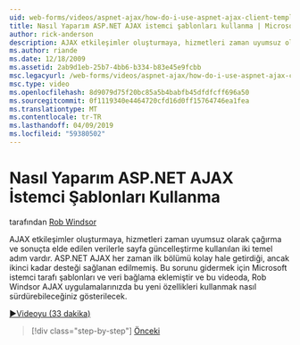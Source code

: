 ```yaml
---
uid: web-forms/videos/aspnet-ajax/how-do-i-use-aspnet-ajax-client-templates
title: Nasıl Yaparım ASP.NET AJAX istemci şablonları kullanma | Microsoft Docs
author: rick-anderson
description: AJAX etkileşimler oluşturmaya, hizmetleri zaman uyumsuz olarak çağırma ve sonuçta elde edilen verilerle sayfa güncelleştirme kullanılan iki temel adım vardır. ASP.NET AJAX h...
ms.author: riande
ms.date: 12/18/2009
ms.assetid: 2ab9d1eb-25b7-4bb6-b334-b83e45e9fcbb
msc.legacyurl: /web-forms/videos/aspnet-ajax/how-do-i-use-aspnet-ajax-client-templates
msc.type: video
ms.openlocfilehash: 8d9079d75f20bc85a5b4babfb45dfdfcff696a50
ms.sourcegitcommit: 0f1119340e4464720cfd16d0ff15764746ea1fea
ms.translationtype: MT
ms.contentlocale: tr-TR
ms.lasthandoff: 04/09/2019
ms.locfileid: "59380502"
---
```

# <a name="how-do-i-use-aspnet-ajax-client-templates"></a>Nasıl Yaparım ASP.NET AJAX İstemci Şablonları Kullanma

tarafından [Rob Windsor](https://twitter.com/robwindsor)

AJAX etkileşimler oluşturmaya, hizmetleri zaman uyumsuz olarak çağırma ve sonuçta elde edilen verilerle sayfa güncelleştirme kullanılan iki temel adım vardır. ASP.NET AJAX her zaman ilk bölümü kolay hale getirdiği, ancak ikinci kadar desteği sağlanan edilmemiş. Bu sorunu gidermek için Microsoft istemci tarafı şablonları ve veri bağlama eklemiştir ve bu videoda, Rob Windsor AJAX uygulamalarınızda bu yeni özellikleri kullanmak nasıl sürdürebileceğiniz gösterilecek.

[&#9654;Videoyu (33 dakika)](https://channel9.msdn.com/Blogs/ASP-NET-Site-Videos/how-do-i-use-aspnet-ajax-client-templates)

> [!div class="step-by-step"]
> [Önceki](how-do-i-customize-error-handling-for-the-aspnet-ajax-updatepanel.md)

